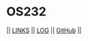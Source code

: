 # OS232

|| [LINKS](LINKS/) || [LOG](TXT/mylog.txt) || [GitHub](https://github.com/sunsetheus/os232) ||
